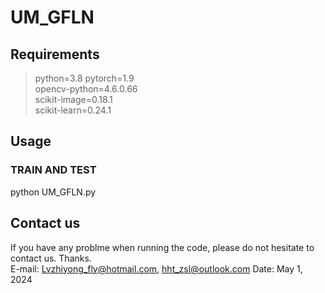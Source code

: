 # UM_GFLN

 ## Requirements
>python=3.8
pytorch=1.9  
opencv-python=4.6.0.66  
scikit-image=0.18.1  
scikit-learn=0.24.1  
## Usage

### TRAIN AND TEST
python UM_GFLN.py

## Contact us 
If you have any problme when running the code, please do not hesitate to contact us. Thanks.  
E-mail: Lvzhiyong_fly@hotmail.com, hht_zsl@outlook.com
Date: May 1, 2024 

